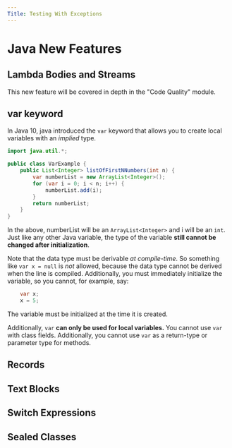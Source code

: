 ```yaml
---
Title: Testing With Exceptions
---
```


# Java New Features

## Lambda Bodies and Streams

This new feature will be covered in depth in the "Code Quality" module.

## var keyword

In Java 10, java introduced the `var` keyword that allows you to create local variables with an *implied* type.

```Java
import java.util.*;

public class VarExample {
    public List<Integer> listOfFirstNNumbers(int n) {
        var numberList = new ArrayList<Integer>();
        for (var i = 0; i < n; i++) {
            numberList.add(i);
        }
        return numberList;
    }
}
```

In the above, numberList will be an `ArrayList<Integer>` and i will be an `int`. Just like any other
Java variable, the type of the variable **still cannot be changed after initialization**.

Note that the data type must be derivable *at compile-time*. So something like `var x = null` is *not* allowed, because the data
type cannot be derived when the line is compiled. Additionally, you must immediately initialize the variable, so you cannot,
for example, say:

```java
    var x;
    x = 5;
```

The variable must be initialized at the time it is created.

Additionally, `var` **can only be used for local variables.** You cannot use `var` with class fields. Additionally,
you cannot use `var` as a return-type or parameter type for methods.

## Records

## Text Blocks

## Switch Expressions

## Sealed Classes